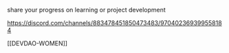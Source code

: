 share your progress on learning or project development

https://discord.com/channels/883478451850473483/970402369399558184

[[DEVDAO-WOMEN]]